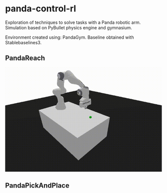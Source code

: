 # panda-control-rl
Exploration of techniques to solve tasks with a Panda robotic arm. Simulation based on PyBullet physics engine and gymnasium.

Environment created using: PandaGym.
Baseline obtained with Stablebaselines3.

## PandaReach
![](https://github.com/lambdavi/panda-control-rl/blob/main/media/reach.gif?raw=true)

## PandaPickAndPlace
